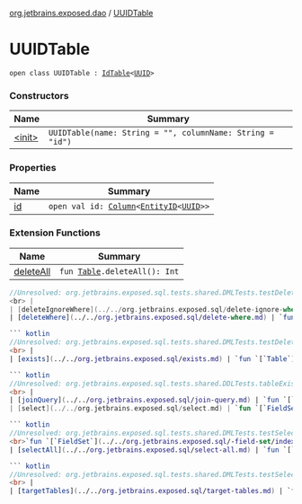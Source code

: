[org.jetbrains.exposed.dao](../index.md) / [UUIDTable](.)

# UUIDTable

`open class UUIDTable : `[`IdTable`](../-id-table/index.md)`<`[`UUID`](http://docs.oracle.com/javase/6/docs/api/java/util/UUID.html)`>`

### Constructors

| Name | Summary |
|---|---|
| [&lt;init&gt;](-init-.md) | `UUIDTable(name: String = "", columnName: String = "id")` |

### Properties

| Name | Summary |
|---|---|
| [id](id.md) | `open val id: `[`Column`](../../org.jetbrains.exposed.sql/-column/index.md)`<`[`EntityID`](../-entity-i-d/index.md)`<`[`UUID`](http://docs.oracle.com/javase/6/docs/api/java/util/UUID.html)`>>` |

### Extension Functions

| Name | Summary |
|---|---|
| [deleteAll](../../org.jetbrains.exposed.sql/delete-all.md) | `fun `[`Table`](../../org.jetbrains.exposed.sql/-table/index.md)`.deleteAll(): Int`

``` kotlin
//Unresolved: org.jetbrains.exposed.sql.tests.shared.DMLTests.testDelete01<br>```
<br> |
| [deleteIgnoreWhere](../../org.jetbrains.exposed.sql/delete-ignore-where.md) | `fun `[`Table`](../../org.jetbrains.exposed.sql/-table/index.md)`.deleteIgnoreWhere(limit: Int? = null, offset: Int? = null, op: (`[`SqlExpressionBuilder`](../../org.jetbrains.exposed.sql/-sql-expression-builder/index.md)`) -> `[`Op`](../../org.jetbrains.exposed.sql/-op/index.md)`<Boolean>): Int` |
| [deleteWhere](../../org.jetbrains.exposed.sql/delete-where.md) | `fun `[`Table`](../../org.jetbrains.exposed.sql/-table/index.md)`.deleteWhere(limit: Int? = null, offset: Int? = null, op: (`[`SqlExpressionBuilder`](../../org.jetbrains.exposed.sql/-sql-expression-builder/index.md)`) -> `[`Op`](../../org.jetbrains.exposed.sql/-op/index.md)`<Boolean>): Int`

``` kotlin
//Unresolved: org.jetbrains.exposed.sql.tests.shared.DMLTests.testDelete01<br>```
<br> |
| [exists](../../org.jetbrains.exposed.sql/exists.md) | `fun `[`Table`](../../org.jetbrains.exposed.sql/-table/index.md)`.exists(): Boolean`

``` kotlin
//Unresolved: org.jetbrains.exposed.sql.tests.shared.DDLTests.tableExists02<br>```
<br> |
| [joinQuery](../../org.jetbrains.exposed.sql/join-query.md) | `fun `[`Table`](../../org.jetbrains.exposed.sql/-table/index.md)`.joinQuery(on: (`[`SqlExpressionBuilder`](../../org.jetbrains.exposed.sql/-sql-expression-builder/index.md)`, `[`QueryAlias`](../../org.jetbrains.exposed.sql/-query-alias/index.md)`) -> `[`Op`](../../org.jetbrains.exposed.sql/-op/index.md)`<Boolean>, joinType: `[`JoinType`](../../org.jetbrains.exposed.sql/-join-type/index.md)` = JoinType.INNER, joinPart: () -> `[`Query`](../../org.jetbrains.exposed.sql/-query/index.md)`): `[`Join`](../../org.jetbrains.exposed.sql/-join/index.md) |
| [select](../../org.jetbrains.exposed.sql/select.md) | `fun `[`FieldSet`](../../org.jetbrains.exposed.sql/-field-set/index.md)`.select(where: (`[`SqlExpressionBuilder`](../../org.jetbrains.exposed.sql/-sql-expression-builder/index.md)`) -> `[`Op`](../../org.jetbrains.exposed.sql/-op/index.md)`<Boolean>): `[`Query`](../../org.jetbrains.exposed.sql/-query/index.md)

``` kotlin
//Unresolved: org.jetbrains.exposed.sql.tests.shared.DMLTests.testSelect01<br>```
<br>`fun `[`FieldSet`](../../org.jetbrains.exposed.sql/-field-set/index.md)`.select(where: `[`Op`](../../org.jetbrains.exposed.sql/-op/index.md)`<Boolean>): `[`Query`](../../org.jetbrains.exposed.sql/-query/index.md) |
| [selectAll](../../org.jetbrains.exposed.sql/select-all.md) | `fun `[`FieldSet`](../../org.jetbrains.exposed.sql/-field-set/index.md)`.selectAll(): `[`Query`](../../org.jetbrains.exposed.sql/-query/index.md)

``` kotlin
//Unresolved: org.jetbrains.exposed.sql.tests.shared.DMLTests.testSelectDistinct<br>```
<br> |
| [targetTables](../../org.jetbrains.exposed.sql/target-tables.md) | `fun `[`ColumnSet`](../../org.jetbrains.exposed.sql/-column-set/index.md)`.targetTables(): List<`[`Table`](../../org.jetbrains.exposed.sql/-table/index.md)`>` |
